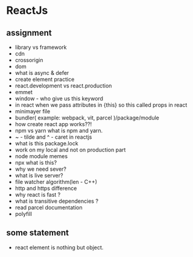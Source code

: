 # ReactJs

## assignment
- library vs framework
- cdn
- crossorigin
- dom
- what is async & defer
- create element practice
- react.development vs react.production
- emmet
- window - who give us this keyword
- in react when we pass attributes in {this} so this called props in react
- minimayer file
- bundler( example: webpack, vit, parcel )/package/module
- how create react app works??!
- npm vs yarn what is npm and yarn.
- ~ - tilde and ^ - caret in reactjs
- what is this package.lock
- work on my local and not on production part
- node module memes
- npx what is this?
- why we need sever?
- what is live server?
- file watcher algorithm(len - C++) 
- http and https difference
- why react is fast ?
- what is transitive dependencies ?
- read parcel documentation
- polyfill


## some statement

- react element is nothing but object.

